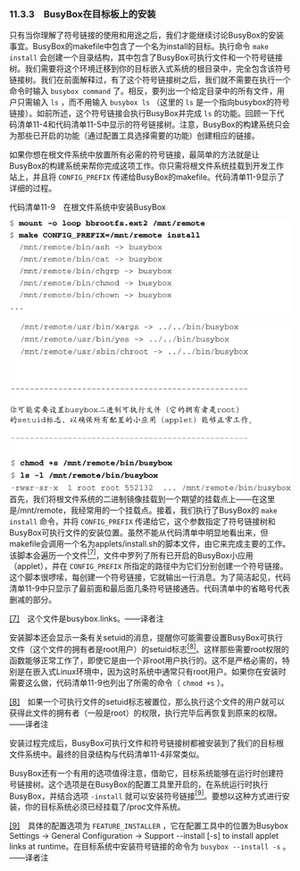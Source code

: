 ### 11.3.3　BusyBox在目标板上的安装

只有当你理解了符号链接的使用和用途之后，我们才能继续讨论BusyBox的安装事宜。BusyBox的makefile中包含了一个名为install的目标。执行命令 `make install` 会创建一个目录结构，其中包含了BusyBox可执行文件和一个符号链接树。我们需要将这个环境迁移到你的目标嵌入式系统的根目录中，完全包含该符号链接树。我们在前面解释过，有了这个符号链接树之后，我们就不需要在执行一个命令时输入 `busybox command` 了。相反，要列出一个给定目录中的所有文件，用户只需输入 `ls` ，而不用输入 `busybox ls` （这里的 `ls` 是一个指向busybox的符号链接）。如前所述，这个符号链接会执行BusyBox并完成 `ls` 的功能。回顾一下代码清单11-4和代码清单11-5中显示的符号链接树。注意，BusyBox的构建系统只会为那些已开启的功能（通过配置工具选择需要的功能）创建相应的链接。

如果你想在根文件系统中放置所有必需的符号链接，最简单的方法就是让BusyBox的构建系统来帮你完成这项工作。你只需将根文件系统挂载到开发工作站上，并且将 `CONFIG_PREFIX` 传递给BusyBox的makefile。代码清单11-9显示了详细的过程。

代码清单11-9　在根文件系统中安装BusyBox



![294.jpg](../images/294.jpg)


![295.jpg](../images/295.jpg)
首先，我们将根文件系统的二进制镜像挂载到一个期望的挂载点上——在这里是/mnt/remote，我经常用的一个挂载点。接着，我们执行了BusyBox的 `make install` 命令，并将 `CONFIG_PREFIX` 传递给它，这个参数指定了符号链接树和BusyBox可执行文件的安装位置。虽然不能从代码清单中明显地看出来，但makefile会调用一个名为applets/install.sh的脚本文件，由它来完成主要的工作。该脚本会遍历一个文件<a class="my_markdown" href="['#anchor117']"><sup class="my_markdown">[7]</sup></a>，文件中罗列了所有已开启的BusyBox小应用（applet），并在 `CONFIG_PREFIX` 所指定的路径中为它们分别创建一个符号链接。这个脚本很啰嗦，每创建一个符号链接，它就输出一行消息。为了简洁起见，代码清单11-9中只显示了最前面和最后面几条符号链接通告。代码清单中的省略号代表删减的部分。

<a class="my_markdown" href="['#ac117']">[7]</a>　这个文件是busybox.links。——译者注

安装脚本还会显示一条有关setuid的消息，提醒你可能需要设置BusyBox可执行文件（这个文件的拥有者是root用户）的setuid标志<a class="my_markdown" href="['#anchor118']"><sup class="my_markdown">[8]</sup></a>。这样那些需要root权限的函数能够正常工作了，即使它是由一个非root用户执行的。这不是严格必需的，特别是在嵌入式Linux环境中，因为这时系统中通常只有root用户。如果你在安装时需要这么做，代码清单11-9也列出了所需的命令（ `chmod +s` ）。

<a class="my_markdown" href="['#ac118']">[8]</a>　如果一个可执行文件的setuid标志被置位，那么执行这个文件的用户就可以获得此文件的拥有者（一般是root）的权限，执行完毕后再恢复到原来的权限。——译者注

安装过程完成后，BusyBox可执行文件和符号链接树都被安装到了我们的目标根文件系统中。最终的目录结构与代码清单11-4非常类似。

BusyBox还有一个有用的选项值得注意，借助它，目标系统能够在运行时创建符号链接树。这个选项是在BusyBox的配置工具里开启的，在系统运行时执行BusyBox，并结合选项 `-install` 就可以安装符号链接<a class="my_markdown" href="['#anchor119']"><sup class="my_markdown">[9]</sup></a>。要想以这种方式进行安装，你的目标系统必须已经挂载了/proc文件系统。

<a class="my_markdown" href="['#ac119']">[9]</a>　具体的配置选项为 `FEATURE_INSTALLER` ，它在配置工具中的位置为Busybox Settings → General Configuration → Support --install [-s] to install applet links at runtime。在目标系统中安装符号链接的命令为 `busybox --install -s` 。——译者注

